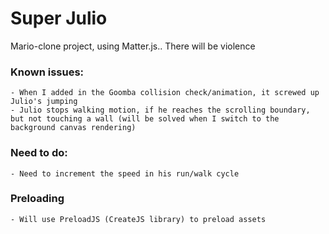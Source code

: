 # Super Julio

  Mario-clone project, using Matter.js.. There will be violence 
  
  ### Known issues: 
    - When I added in the Goomba collision check/animation, it screwed up Julio's jumping 
    - Julio stops walking motion, if he reaches the scrolling boundary, but not touching a wall (will be solved when I switch to the background canvas rendering) 
  
  ### Need to do: 
    - Need to increment the speed in his run/walk cycle 
    
  ### Preloading 
    - Will use PreloadJS (CreateJS library) to preload assets 
    